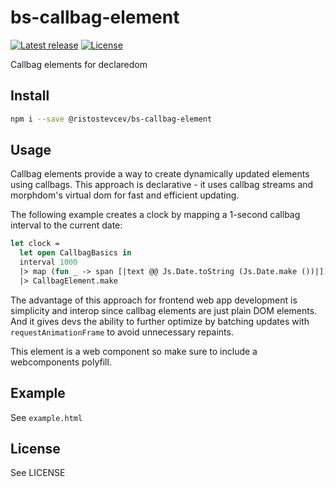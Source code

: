 # bs-callbag-element

[![Latest release](https://img.shields.io/npm/v/@ristostevcev/bs-callbag-element.svg?style=flat)](https://www.npmjs.com/package/@ristostevcev/bs-callbag-element)
[![License](https://img.shields.io/npm/l/@ristostevcev/bs-callbag-element.svg?style=flat)](https://github.com/Risto-Stevcev/bs-callbag-element/blob/master/LICENSE)

Callbag elements for declaredom

## Install

```sh
npm i --save @ristostevcev/bs-callbag-element
```

## Usage

Callbag elements provide a way to create dynamically updated elements using 
callbags. This approach is declarative - it uses callbag streams and morphdom's
virtual dom for fast and efficient updating.

The following example creates a clock by mapping a 1-second callbag interval to 
the current date:

```ocaml
let clock =
  let open CallbagBasics in
  interval 1000
  |> map (fun _ -> span [|text @@ Js.Date.toString (Js.Date.make ())|])
  |> CallbagElement.make
```

The advantage of this approach for frontend web app development is simplicity 
and interop since callbag elements are just plain DOM elements. And it gives 
devs the ability to further optimize by batching updates with 
`requestAnimationFrame` to avoid unnecessary repaints.

This element is a web component so make sure to include a webcomponents 
polyfill.


## Example

See `example.html`


## License

See LICENSE
